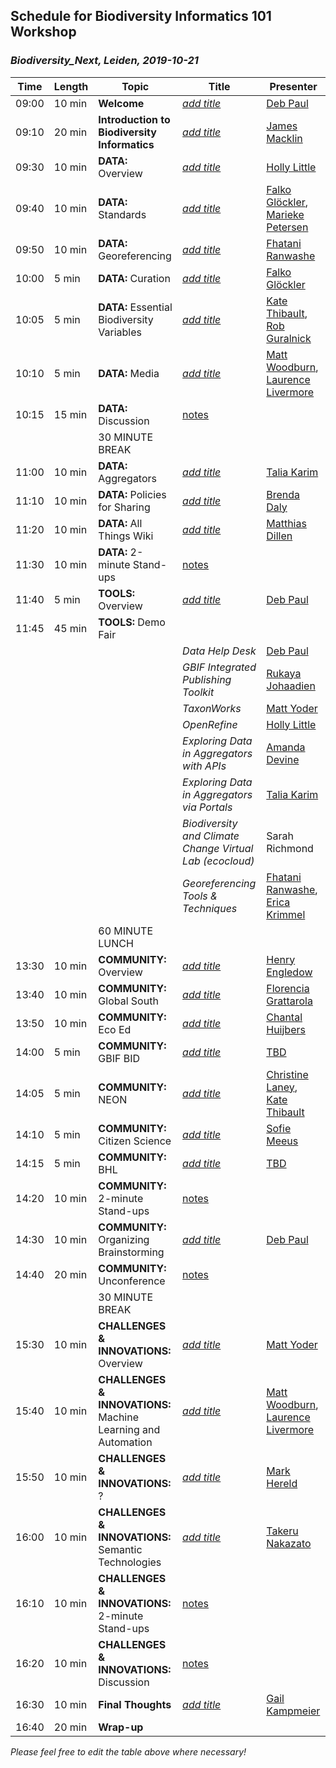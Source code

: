 ## Schedule for Biodiversity Informatics 101 Workshop
### _Biodiversity_Next, Leiden, 2019-10-21_

| Time | Length | Topic | Title | Presenter |
| --- | --- | --- | --- | --- |
| 09:00 | 10 min | **Welcome** | [_add title_](insert_link) | [Deb Paul](https://orcid.org/0000-0003-2639-7520) |
| 09:10 | 20 min | **Introduction to Biodiversity Informatics** | [_add title_](insert_link) | [James Macklin](https://orcid.org/0000-0001-9508-1349) |
| 09:30 | 10 min | **DATA:** Overview | [_add title_](insert_link) | [Holly Little](https://orcid.org/0000-0001-7909-4166) |
| 09:40 | 10 min | **DATA:** Standards | [_add title_](insert_link) | [Falko Glöckler](https://orcid.org/0000-0002-7127-2738), [Marieke Petersen](https://orcid.org/0000-0001-8666-1931) |
| 09:50 | 10 min | **DATA:** Georeferencing | [_add title_](insert_link) | [Fhatani Ranwashe](https://orcid.org/0000-0003-0466-4085) |
| 10:00 | 5 min | **DATA:** Curation | [_add title_](insert_link) | [Falko Glöckler](https://orcid.org/0000-0002-7127-2738) |
| 10:05 | 5 min | **DATA:** Essential Biodiversity Variables | [_add title_](insert_link) | [Kate Thibault](https://orcid.org/0000-0003-3477-6424), [Rob Guralnick](https://orcid.org/0000-0001-6682-1504) |
| 10:10 | 5 min | **DATA:** Media | [_add title_](insert_link) | [Matt Woodburn](https://orcid.org/0000-0001-6496-1423), [Laurence Livermore](https://orcid.org/0000-0002-7341-1842) |
| 10:15 | 15 min | **DATA:** Discussion | [notes](https://docs.google.com/document/d/16H52sM0j-orfI8b36ccURJeawUBYUCfb_6X-th4NIiY/edit#heading=h.6tthbx37zmvx) | |
| | | 30 MINUTE BREAK | | |
| 11:00 | 10 min | **DATA:** Aggregators | [_add title_](insert_link) | [Talia Karim](https://orcid.org/0000-0001-6514-963X) |
| 11:10 | 10 min | **DATA:** Policies for Sharing | [_add title_](insert_link) | [Brenda Daly](https://orcid.org/0000-0002-3732-8339) |
| 11:20 | 10 min | **DATA:** All Things Wiki | [_add title_](insert_link) | [Matthias Dillen](https://orcid.org/0000-0002-3973-1252) |
| 11:30 | 10 min | **DATA:** 2-minute Stand-ups | [notes](https://docs.google.com/document/d/16H52sM0j-orfI8b36ccURJeawUBYUCfb_6X-th4NIiY/edit#heading=h.quf0g091e9ez) | |
| 11:40 | 5 min | **TOOLS:** Overview | [_add title_](insert_link) | [Deb Paul](https://orcid.org/0000-0003-2639-7520) |
| 11:45 | 45 min | **TOOLS:** Demo Fair | | |
| | | | _Data Help Desk_ | [Deb Paul](https://orcid.org/0000-0003-2639-7520) |
| | | | _GBIF Integrated Publishing Toolkit_ | [Rukaya Johaadien](https://orcid.org/0000-0002-2857-2276) |
| | | | _TaxonWorks_ | [Matt Yoder](https://orcid.org/0000-0002-5640-5491) |
| | | | _OpenRefine_ | [Holly Little](https://orcid.org/0000-0001-7909-4166) |
| | | | _Exploring Data in Aggregators with APIs_ | [Amanda Devine](https://orcid.org/0000-0001-8928-8749) |
| | | | _Exploring Data in Aggregators via Portals_ | [Talia Karim](https://orcid.org/0000-0001-6514-963X) |
| | | | _Biodiversity and Climate Change Virtual Lab (ecocloud)_ | Sarah Richmond |
| | | | _Georeferencing Tools & Techniques_ | [Fhatani Ranwashe](https://orcid.org/0000-0003-0466-4085), [Erica Krimmel](https://orcid.org/0000-0003-3192-0080) |
| | | 60 MINUTE LUNCH | | |
| 13:30 | 10 min | **COMMUNITY:** Overview | [_add title_](insert_link) | [Henry Engledow](https://orcid.org/0000-0002-0779-8006) |
| 13:40 | 10 min | **COMMUNITY:** Global South | [_add title_](insert_link) | [Florencia Grattarola](https://orcid.org/0000-0001-8282-5732) |
| 13:50 | 10 min | **COMMUNITY:** Eco Ed | [_add title_](insert_link) | [Chantal Huijbers](https://orcid.org/0000-0001-5206-3415) |
| 14:00 | 5 min | **COMMUNITY:** GBIF BID | [_add title_](insert_link) | [TBD](insert_orcid_link) |
| 14:05 | 5 min | **COMMUNITY:** NEON | [_add title_](insert_link) | [Christine Laney](https://orcid.org/0000-0002-4944-2083), [Kate Thibault](https://orcid.org/0000-0003-3477-6424) |
| 14:10 | 5 min | **COMMUNITY:** Citizen Science | [_add title_](insert_link) | [Sofie Meeus](https://orcid.org/0000-0003-0715-8647) |
| 14:15 | 5 min | **COMMUNITY:** BHL | [_add title_](insert_link) | [TBD](insert_orcid_link) |
| 14:20 | 10 min | **COMMUNITY:** 2-minute Stand-ups | [notes](https://docs.google.com/document/d/16H52sM0j-orfI8b36ccURJeawUBYUCfb_6X-th4NIiY/edit#heading=h.brzmloq710jg) | |
| 14:30 | 10 min | **COMMUNITY:** Organizing Brainstorming | [_add title_](insert_link) | [Deb Paul](https://orcid.org/0000-0003-2639-7520) |
| 14:40 | 20 min | **COMMUNITY:** Unconference | [notes](https://docs.google.com/document/d/16H52sM0j-orfI8b36ccURJeawUBYUCfb_6X-th4NIiY/edit#heading=h.awela4svc1qv) | |
| | | 30 MINUTE BREAK | | |
| 15:30 | 10 min | **CHALLENGES & INNOVATIONS:** Overview | [_add title_](insert_link) | [Matt Yoder](https://orcid.org/0000-0002-5640-5491) |
| 15:40 | 10 min | **CHALLENGES & INNOVATIONS:** Machine Learning and Automation | [_add title_](insert_link) | [Matt Woodburn](https://orcid.org/0000-0001-6496-1423), [Laurence Livermore](https://orcid.org/0000-0002-7341-1842) |
| 15:50 | 10 min | **CHALLENGES & INNOVATIONS:** ? | [_add title_](insert_link) | [Mark Hereld](https://orcid.org/0000-0002-0268-2880) |
| 16:00 | 10 min | **CHALLENGES & INNOVATIONS:** Semantic Technologies | [_add title_](insert_link) | [Takeru Nakazato](https://orcid.org/0000-0002-0706-2867) |
| 16:10 | 10 min | **CHALLENGES & INNOVATIONS:** 2-minute Stand-ups | [notes](https://docs.google.com/document/d/16H52sM0j-orfI8b36ccURJeawUBYUCfb_6X-th4NIiY/edit#heading=h.czw1btq7lur3) | |
| 16:20 | 10 min | **CHALLENGES & INNOVATIONS:** Discussion | [notes](https://docs.google.com/document/d/16H52sM0j-orfI8b36ccURJeawUBYUCfb_6X-th4NIiY/edit#heading=h.6x03livu4fcf) | |
| 16:30 | 10 min | **Final Thoughts** | [_add title_](insert_link) | [Gail Kampmeier](https://orcid.org/0000-0002-5178-4170) |
| 16:40 | 20 min | **Wrap-up** | | |

_Please feel free to edit the table above where necessary!_
